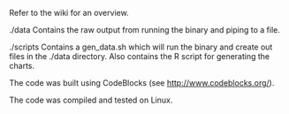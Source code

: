 Refer to the wiki for an overview.


./data
Contains the raw output from running the binary and piping to a file.

./scripts
Contains a gen_data.sh which will run the binary and create out files in the ./data directory.
Also contains the R script for generating the charts.

 
The code  was built using CodeBlocks (see http://www.codeblocks.org/).

The code was compiled and tested on Linux.
